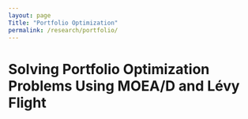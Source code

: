```yaml
---
layout: page
Title: "Portfolio Optimization"
permalink: /research/portfolio/
---
```


# Solving Portfolio Optimization Problems Using MOEA/D and Lévy Flight

